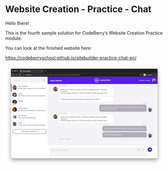 # Website Creation - Practice - Chat

Hello there!

This is the fourth sample solution for CodeBerry’s Website Creation Practice module.

You can look at the finished website here:

https://codeberryschool.github.io/sitebuilder-practice-chat-en/

![Chat Showcase](assets/sitebuilder-practice-showcase-chat.png?raw=true "Chat Showcase")
